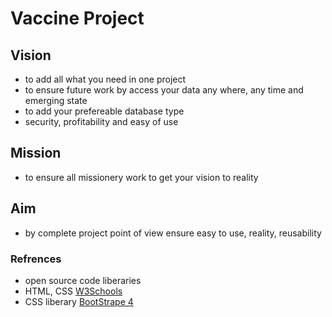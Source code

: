 # Vaccine Project
## Vision
- to add all what you need in one project
- to ensure future work by access your data any where, any time and emerging state
- to add your prefereable database type
- security, profitability and easy of use

## Mission
- to ensure all missionery work to get your vision to reality

## Aim
- by complete project point of view ensure easy to use, reality, reusability

### Refrences
- open source code liberaries
- HTML, CSS [W3Schools](https://www.w3schools.com/)
- CSS liberary [BootStrape 4](https://getbootstrap.com/docs/4.6/getting-started/introduction/)
